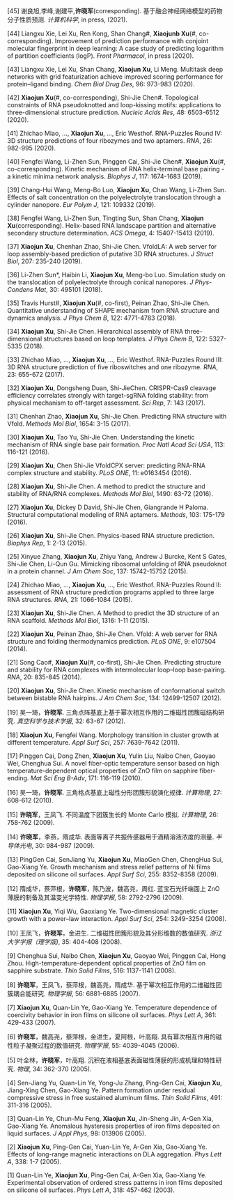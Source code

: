 [45] 谢良旭,李峰,谢建平,**许晓军**(corresponding).
基于融合神经网络模型的药物分子性质预测.
_计算机科学_, in press, (2021).

[44] Liangxu Xie, Lei Xu, Ren Kong, Shan Chang#, **Xiaojunb Xu**(#, co-corresponding).
Improvement of prediction performance with conjoint molecular fingerprint in deep learning: A case study of predicting logarithm of partition coefficients (logP).
_Front Pharmacol_, in press (2020).

[43] Liangxu Xie, Lei Xu, Shan Chang, **Xiaojun Xu**, Li Meng.
Multitask deep networks with grid featurization achieve improved scoring performance for protein–ligand binding.
_Chem Biol Drug Des_, 96: 973-983 (2020).

[42] **Xiaojun Xu**(#, co-corresponding), Shi-Jie Chen#.
Topological constraints of RNA pseudoknotted and loop-kissing motifs: applications to three-dimensional structure prediction.
_Nucleic Acids Res_, 48: 6503-6512 (2020).

[41] Zhichao Miao, …, **Xiaojun Xu**, …, Eric Westhof.
RNA-Puzzles Round IV: 3D structure predictions of four ribozymes and two aptamers.
_RNA_, 26: 982-995 (2020).

[40] Fengfei Wang, Li-Zhen Sun, Pinggen Cai, Shi-Jie Chen#, **Xiaojun Xu**(#, co-corresponding).
Kinetic mechanism of RNA helix-terminal base pairing - a kinetic minima network analysis.
_Biophys J_, 117: 1674-1683 (2019).

[39] Chang-Hui Wang, Meng-Bo Luo, **Xiaojun Xu**, Chao Wang, Li-Zhen Sun.
Effects of salt concentration on the polyelectrolyte translocation through a cylinder nanopore.
_Eur Polym J_, 121: 109332 (2019).

[38] Fengfei Wang, Li-Zhen Sun, Tingting Sun, Shan Chang, **Xiaojun Xu**(corresponding).
Helix-based RNA landscape partition and alternative secondary structure determination.
_ACS Omega_, 4: 15407-15413 (2019).

[37] **Xiaojun Xu**, Chenhan Zhao, Shi-Jie Chen.
VfoldLA: A web server for loop assembly-based prediction of putative 3D RNA structures.
_J Struct Biol_, 207: 235-240 (2019).

[36] Li-Zhen Sun*, Haibin Li, **Xiaojun Xu**, Meng-bo Luo.
Simulation study on the translocation of polyelectrolyte through conical nanopores.
_J Phys-Condens Mat_, 30: 495101 (2018).

[35] Travis Hurst#, **Xiaojun Xu**(#, co-first), Peinan Zhao, Shi-Jie Chen.
Quantitative understanding of SHAPE mechanism from RNA structure and dynamics analysis.
_J Phys Chem B_, 122: 4771-4783 (2018).

[34] **Xiaojun Xu**, Shi-Jie Chen.
Hierarchical assembly of RNA three-dimensional structures based on loop templates.
_J Phys Chem B_, 122: 5327-5335 (2018).

[33] Zhichao Miao, …, **Xiaojun Xu**, …, Eric Westhof.
RNA-Puzzles Round III: 3D RNA structure prediction of five riboswitches and one ribozyme.
_RNA_, 23: 655-672 (2017).

[32] **Xiaojun Xu**, Dongsheng Duan, Shi-JieChen.
CRISPR-Cas9 cleavage efficiency correlates strongly with target-sgRNA folding stability: from physical mechanism to off-target assessment.
_Sci Rep_, 7: 143 (2017).

[31] Chenhan Zhao, **Xiaojun Xu**, Shi-Jie Chen.
Predicting RNA structure with Vfold.
_Methods Mol Biol_, 1654: 3-15 (2017).

[30] **Xiaojun Xu**, Tao Yu, Shi-Jie Chen.
Understanding the kinetic mechanism of RNA single base pair formation.
_Proc Natl Acad Sci USA_, 113: 116-121 (2016).

[29] **Xiaojun Xu**, Chen Shi-Jie
VfoldCPX server: predicting RNA-RNA complex structure and stability.
_PLoS ONE_, 11: e0163454 (2016).

[28] **Xiaojun Xu**, Shi-Jie Chen.
A method to predict the structure and stability of RNA/RNA complexes.
_Methods Mol Biol_, 1490: 63-72 (2016).

[27] **Xiaojun Xu**, Dickey D David, Shi-Jie Chen, Giangrande H Paloma.
Structural computational modeling of RNA aptamers.
_Methods_, 103: 175-179 (2016).

[26] **Xiaojun Xu**, Shi-Jie Chen.
Physics-based RNA structure prediction.
_Biophys Rep_, 1: 2-13 (2015).

[25] Xinyue Zhang, **Xiaojun Xu**, Zhiyu Yang, Andrew J Burcke, Kent  S Gates, Shi-Jie Chen, Li-Qun Gu.
Mimicking ribosomal unfolding of RNA pseudoknot in a protein channel.
_J Am Chem Soc_, 137: 15742-15752 (2015).

[24] Zhichao Miao, …, **Xiaojun Xu**, …, Eric Westhof.
RNA-Puzzles Round II: assessment of RNA structure prediction programs applied to three large RNA structures.
_RNA_, 21: 1066-1084 (2015).

[23] **Xiaojun Xu**, Shi-Jie Chen.
A Method to predict the 3D structure of an RNA scaffold.
_Methods Mol Biol_, 1316: 1-11 (2015).

[22] **Xiaojun Xu**, Peinan Zhao, Shi-Jie Chen.
Vfold: A web server for RNA structure and folding thermodynamics prediction.
_PLoS ONE_, 9: e107504 (2014).

[21] Song Cao#, **Xiaojun Xu**(#, co-first), Shi-Jie Chen.
Predicting structure and stability for RNA complexes with intermolecular loop–loop base-pairing.
_RNA_, 20: 835-845 (2014).

[20] **Xiaojun Xu**, Shi-Jie Chen.
Kinetic mechanism of conformational switch between bistable RNA hairpins.
_J Am Chem Soc_, 134: 12499-12507 (2012).

[19] 吴一琦，**许晓军**.
三角点阵基底上基于幂次相互作用的二维磁性团簇磁结构研究.
_真空科学与技术学报_, 32: 63-67 (2012).

[18] **Xiaojun Xu**, Fengfei Wang.
Morphology transition in cluster growth at different temperature.
_Appl Surf Sci_, 257: 7639-7642 (2011).

[17] Pinggen Cai, Dong Zhen, **Xiaojun Xu**, Yulin Liu, Naibo Chen, Gaoyao Wei, Chenghua Sui.
A novel fiber-optic temperature sensor based on high temperature-dependent optical properties of ZnO film on sapphire fiber-ending.
_Mat Sci Eng B-Adv_, 171: 116-119 (2010).

[16] 吴一琦，**许晓军**.
三角格点基底上磁性分形团簇形貌演化规律.
_计算物理_, 27: 608-612 (2010).

[15] **许晓军**，王凤飞.
不同温度下团簇生长的 Monte Carlo 模拟.
_计算物理_, 26: 758-762 (2009).

[14] **许晓军**，李燕，隋成华.
表面等离子共振传感器用于酒精溶液浓度的测量.
_半导体光电_, 30: 984-987 (2009).

[13] PingGen Cai, SenJiang Yu, **Xiaojun Xu**, MiaoGen Chen, ChengHua Sui, Gao-Xiang Ye.
Growth mechanism and stress relief patterns of Ni films deposited on silicone oil surfaces.
_Appl Surf Sci_, 255: 8352-8358 (2009).

[12] 隋成华，蔡萍根，**许晓军**，陈乃波，魏高尧，周红.
蓝宝石光纤端面上 ZnO 薄膜的制备及其温变光学特性.
_物理学报_, 58: 2792-2796 (2009).

[11] **Xiaojun Xu**, Yiqi Wu, Gaoxiang Ye.
Two-dimensional magnetic cluster growth with a power–law interaction.
_Appl Surf Sci_, 254: 3249-3254 (2008).

[10] 王凤飞，**许晓军**，金进生.
二维磁性团簇形貌及其分形维数的数值研究.
_浙江大学学报（理学版)_, 35: 404-408 (2008).

[9] Chenghua Sui, Naibo Chen, **Xiaojun Xu**, Gaoyao Wei, Pinggen Cai, Hong Zhou.
High-temperature-dependent optical properties of ZnO film on sapphire substrate.
_Thin Solid Films_, 516: 1137-1141 (2008).

[8] **许晓军**，王凤飞，蔡萍根，魏高尧，隋成华.
基于幂次相互作用的二维磁性团簇耦合能研究.
_物理学报_, 56: 6881-6885 (2007).

[7] **Xiaojun Xu**, Quan-Lin Ye, Gao-Xiang Ye.
Temperature dependence of coercivity behavior in iron films on silicone oil surfaces.
_Phys Lett A_, 361: 429-433 (2007).

[6] **许晓军**，魏高尧，蔡萍根，金进生，夏阿根，叶高翔.
具有幂次相互作用的磁性粒子凝聚过程的数值研究.
_物理学报_, 55: 4039-4045 (2006).

[5] 叶全林，**许晓军**，叶高翔.
沉积在液相基底表面磁性薄膜的形成机理和特性研究.
_物理_, 34: 362-370 (2005).

[4] Sen-Jiang Yu, Quan-Lin Ye, Yong-Ju Zhang, Ping-Gen Cai, **Xiaojun Xu**, Jiang-Xing Chen, Gao-Xiang Ye.
Pattern formation under residual compressive stress in free sustained aluminum films.
_Thin Solid Films_, 491: 311-316 (2005).

[3] Quan-Lin Ye, Chun-Mu Feng, **Xiaojun Xu**, Jin-Sheng Jin, A-Gen Xia, Gao-Xiang Ye.
Anomalous hysteresis properties of iron films deposited on liquid surfaces.
_J Appl Phys_, 98: 013906 (2005).

[2] **Xiaojun Xu**, Ping-Gen Cai, Yuan-Lin Ye, A-Gen Xia, Gao-Xiang Ye.
Effects of long-range magnetic interactions on DLA aggregation.
_Phys Lett A_, 338: 1-7 (2005).

[1] Quan-Lin Ye, **Xiaojun Xu**, Ping-Gen Cai, A-Gen Xia, Gao-Xiang Ye.
Experimental observation of ordered stress patterns in iron films deposited on silicone oil surfaces.
_Phys Lett A_, 318: 457-462 (2003).
